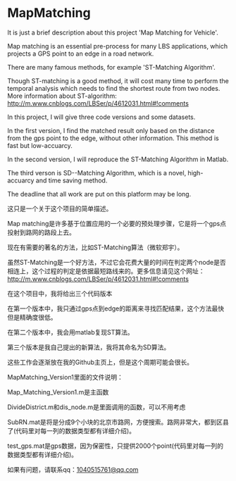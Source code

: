 # MapMatching
It is just a brief description about this project 'Map Matching for Vehicle'.

Map matching is an essential pre-process for many LBS applications, which projects a GPS point 
to an edge in a road network.

There are many famous methods, for example 'ST-Matching Algorithm'. 

Though ST-matching is a good method, it will cost many time to perform the temporal analysis 
which needs to find the shortest route from two nodes. More information about ST-algorithm: http://m.www.cnblogs.com/LBSer/p/4612031.html#!comments

In this project, I will give three code versions and some datasets. 

In the first version, I find the matched result only based on the distance from the gps point to the edge, without other information. This method is fast but low-accuarcy.

In the second version, I will reproduce the ST-Matching Algorithm in Matlab.

The third verson is SD--Matching Algorithm, which is a novel, high-accuarcy and time saving method. 

The deadline that all work are put on this platform may be long.




这只是一个关于这个项目的简单描述。

Map matching是许多基于位置应用的一个必要的预处理步骤，它是将一个gps点投射到路网的路段上去。

现在有需要的著名的方法，比如ST-Matching算法（微软郑宇）。

虽然ST-Matching是一个好方法，不过它会花费大量的时间在判定两个node是否相连上，这个过程的判定是依据最短路线来的。更多信息请见这个网址：http://m.www.cnblogs.com/LBSer/p/4612031.html#!comments

在这个项目中，我将给出三个代码版本

在第一个版本中，我只通过gps点到edge的距离来寻找匹配结果，这个方法最快但是精确度很低。

在第二个版本中，我会用matlab复现ST算法。

第三个版本是我自己提出的新算法，我将其命名为SD算法。

这些工作会逐渐放在我的Github主页上，但是这个周期可能会很长。




MapMatching_Version1里面的文件说明：

Map_Matching_Version1.m是主函数

DivideDistrict.m和dis_node.m是里面调用的函数，可以不用考虑

SubRN.mat是将是分成9个小块的北京市路网，方便搜索。路网非常大，都到区县了(代码里对每一列的数据类型都有详细介绍)。

test_gps.mat是gps数据，因为保密性，只提供2000个point(代码里对每一列的数据类型都有详细介绍)。

如果有问题，请联系qq：1040515761@qq.com
